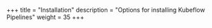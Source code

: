 +++
title = "Installation"
description = "Options for installing Kubeflow Pipelines"
weight = 35
+++
